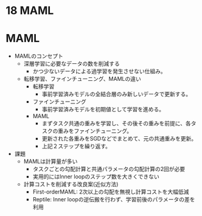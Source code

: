 <script type="text/x-mathjax-config">MathJax.Hub.Config({tex2jax:{inlineMath:[['\$','\$'],['\\(','\\)']],processEscapes:true},CommonHTML: {matchFontHeight:false}});</script>
<script type="text/javascript" async src="https://cdnjs.cloudflare.com/ajax/libs/mathjax/2.7.1/MathJax.js?config=TeX-MML-AM_CHTML"></script>

18 MAML
========
# MAML
- MAMLのコンセプト
  - 深層学習に必要なデータの数を削減する
    - かつ少ないデータによる過学習を発生させない仕組み。
  - 転移学習、ファインチューニング、MAMLの違い
    - 転移学習
      - 事前学習済みモデルの全結合層のみ新しいデータで更新する。
    -  ファインチューニング
       - 事前学習済みモデルを初期値として学習を進める。
    - MAML
      - まずタスク共通の重みを学習し、その後その重みを前提に、各タスクの重みをファインチューニング。
      - 更新された各重みをSGDなどでまとめて、元の共通重みを更新。
      - 上記２ステップを繰り返す。
- 課題
  - MAMLは計算量が多い
    - タスクごとの勾配計算と共通パラメータの勾配計算の2回が必要
    - 実用的にはInner loopのステップ数を大きくできない
  - 計算コストを削減する改良案(近似方法)
    - First-orderMAML: 2次以上の勾配を無視し計算コストを大幅低減
    - Reptile: Inner loopの逆伝搬を行わず、学習前後のパラメータの差を利用